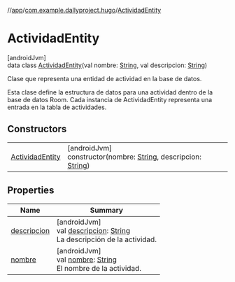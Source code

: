 //[app](../../../index.md)/[com.example.dallyproject.hugo](../index.md)/[ActividadEntity](index.md)

# ActividadEntity

[androidJvm]\
data class [ActividadEntity](index.md)(val nombre: [String](https://kotlinlang.org/api/latest/jvm/stdlib/kotlin/-string/index.html), val descripcion: [String](https://kotlinlang.org/api/latest/jvm/stdlib/kotlin/-string/index.html))

Clase que representa una entidad de actividad en la base de datos.

Esta clase define la estructura de datos para una actividad dentro de la base de datos Room. Cada instancia de ActividadEntity representa una entrada en la tabla de actividades.

## Constructors

| | |
|---|---|
| [ActividadEntity](-actividad-entity.md) | [androidJvm]<br>constructor(nombre: [String](https://kotlinlang.org/api/latest/jvm/stdlib/kotlin/-string/index.html), descripcion: [String](https://kotlinlang.org/api/latest/jvm/stdlib/kotlin/-string/index.html)) |

## Properties

| Name | Summary |
|---|---|
| [descripcion](descripcion.md) | [androidJvm]<br>val [descripcion](descripcion.md): [String](https://kotlinlang.org/api/latest/jvm/stdlib/kotlin/-string/index.html)<br>La descripción de la actividad. |
| [nombre](nombre.md) | [androidJvm]<br>val [nombre](nombre.md): [String](https://kotlinlang.org/api/latest/jvm/stdlib/kotlin/-string/index.html)<br>El nombre de la actividad. |
